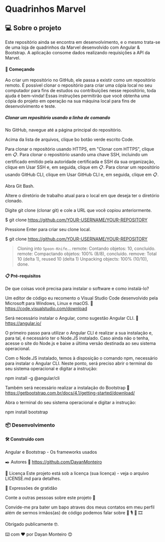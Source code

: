 # Quadrinhos Marvel

## 💻 Sobre o projeto

Este repositório ainda se encontra em desenvolvimento, e o mesmo trata-se de uma loja de quadrinhos da Marvel desenvolvido com Angular & Bootstrap.
A aplicação consome dados realizando requisições a API da Marvel.


#### 🚀 Começando

Ao criar um repositório no GitHub, ele passa a existir como um repositório remoto. É possível clonar o repositório para criar uma cópia local no seu computador para fins de estudos ou contribuições nesse repositório, toda ajuda é bem-vinda!
Essas instruções permitirão que você obtenha uma cópia do projeto em operação na sua máquina local para fins de desenvolvimento e teste.

##### Clonar um repositório usando a linha de comando

No GitHub, navegue até a página principal do repositório.

Acima da lista de arquivos, clique bo botão verde escrito Code. 

Para clonar o repositório usando HTTPS, em "Clonar com HTTPS", clique em :clipboard:. Para clonar o repositório usando uma chave SSH, incluindo um certificado emitido pela autoridade certificada e SSH da sua organização, clique em Usar SSH e, em seguida, clique em :clipboard:. Para clonar um repositório usando GitHub CLI, clique em Usar GitHub CLI e, em seguida, clique em :clipboard:.

Abra Git Bash.

Altere o diretório de trabalho atual para o local em que deseja ter o diretório clonado.

Digite git clone (clonar git) e cole a URL que você copiou anteriormente.

$ git clone https://github.com/YOUR-USERNAME/YOUR-REPOSITORY

Pressione Enter para criar seu clone local.

$ git clone https://github.com/YOUR-USERNAME/YOUR-REPOSITORY
> Cloning into `Spoon-Knife`...
> remote: Contando objetos: 10, concluído.
> remote: Compactando objetos: 100% (8/8), concluído.
> remove: Total 10 (delta 1), reused 10 (delta 1)
> Unpacking objects: 100% (10/10), done.

####  📋 Pré-requisitos
De que coisas você precisa para instalar o software e como instalá-lo?

Um editor de código eu recomento o Visual Studio Code desenvolvido pela Microsoft para Windows, Linux e macOS.
:link:   https://code.visualstudio.com/download

Será necessário instalar o Angular, como sugestão Angular CLI.
:link: https://angular.io/

O primeiro passo para utilizar o Angular CLI é realizar a sua instalação e, para tal, é necessário ter o Node.JS instalado. Caso ainda não o tenha, acesse o site do Node.js e baixe a última versão destinada ao seu sistema operacional.

Com o Node.JS instalado, temos à disposição o comando npm, necessário para instalar o Angular CLI. Neste ponto, será preciso abrir o terminal do seu sistema operacional e digitar a instrução:

npm install -g @angular/cli

Também será necessário realizar a instalação do Bootstrap
:link: https://getbootstrap.com.br/docs/4.1/getting-started/download/

Abra o terminal do seu sistema operacional e digitar a instrução:

npm install bootstrap


### 📦 Desenvolvimento



#### 🛠️ Construído com

Angular e Bootstrap - Os frameworks usados


✒️ Autores
:link: https://github.com/DayanMonteiro

📄 Licença
Este projeto está sob a licença (sua licença) - veja o arquivo LICENSE.md para detalhes.

🎁 Expressões de gratidão

Conte a outras pessoas sobre este projeto 📢

Convide-me pra bater um bapo atraves dos meus contatos em meu perfil 
além de sermos irmãos(as) de código podemos falar sobre :musical_note: :studio_microphone: :guitar: :film_strip:

Obrigado publicamente 🤓.

⌨️ com ❤️ por Dayan Monteiro 😊
